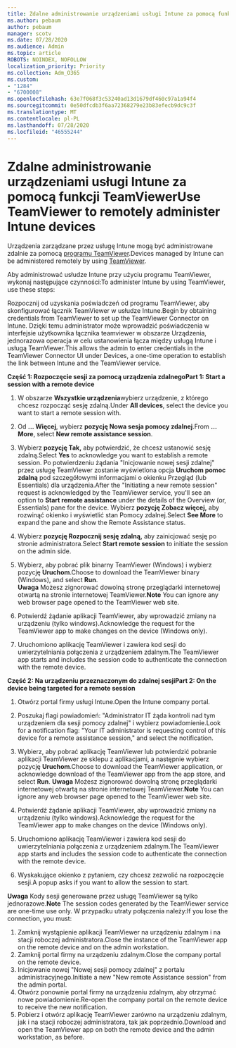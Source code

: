 ```yaml
---
title: Zdalne administrowanie urządzeniami usługi Intune za pomocą funkcji TeamViewer
ms.author: pebaum
author: pebaum
manager: scotv
ms.date: 07/28/2020
ms.audience: Admin
ms.topic: article
ROBOTS: NOINDEX, NOFOLLOW
localization_priority: Priority
ms.collection: Adm_O365
ms.custom:
- "1284"
- "6700008"
ms.openlocfilehash: 63e7f068f3c53240ad13d1679df460c97a1a94f4
ms.sourcegitcommit: 0e50dfcdb3f6aa72368279e23b83efecb9dc9c3f
ms.translationtype: MT
ms.contentlocale: pl-PL
ms.lasthandoff: 07/28/2020
ms.locfileid: "46555244"
---
```

# <a name="use-teamviewer-to-remotely-administer-intune-devices"></a><span data-ttu-id="3aa5c-102">Zdalne administrowanie urządzeniami usługi Intune za pomocą funkcji TeamViewer</span><span class="sxs-lookup"><span data-stu-id="3aa5c-102">Use TeamViewer to remotely administer Intune devices</span></span>

<span data-ttu-id="3aa5c-103">Urządzenia zarządzane przez usługę Intune mogą być administrowane zdalnie za pomocą [programu TeamViewer](https://www.teamviewer.com/).</span><span class="sxs-lookup"><span data-stu-id="3aa5c-103">Devices managed by Intune can be administered remotely by using [TeamViewer](https://www.teamviewer.com/).</span></span>

<span data-ttu-id="3aa5c-104">Aby administrować usłudze Intune przy użyciu programu TeamViewer, wykonaj następujące czynności:</span><span class="sxs-lookup"><span data-stu-id="3aa5c-104">To administer Intune by using TeamViewer, use these steps:</span></span> 

<span data-ttu-id="3aa5c-105">Rozpocznij od uzyskania poświadczeń od programu TeamViewer, aby skonfigurować łącznik TeamViewer w usłudze Intune.</span><span class="sxs-lookup"><span data-stu-id="3aa5c-105">Begin by obtaining credentials from TeamViewer to set up the TeamViewer Connector on Intune.</span></span> <span data-ttu-id="3aa5c-106">Dzięki temu administrator może wprowadzić poświadczenia w interfejsie użytkownika łącznika teamviewer w obszarze Urządzenia, jednorazowa operacja w celu ustanowienia łącza między usługą Intune i usługą TeamViewer.</span><span class="sxs-lookup"><span data-stu-id="3aa5c-106">This allows the admin to enter credentials in the TeamViewer Connector UI under Devices, a one-time operation to establish the link between Intune and the TeamViewer service.</span></span>

<span data-ttu-id="3aa5c-107">**Część 1: Rozpoczęcie sesji za pomocą urządzenia zdalnego**</span><span class="sxs-lookup"><span data-stu-id="3aa5c-107">**Part 1: Start a session with a remote device**</span></span>

1. <span data-ttu-id="3aa5c-108">W obszarze **Wszystkie urządzenia**wybierz urządzenie, z którego chcesz rozpocząć sesję zdalną.</span><span class="sxs-lookup"><span data-stu-id="3aa5c-108">Under **All devices**, select the device you want to start a remote session with.</span></span>
2. <span data-ttu-id="3aa5c-109">Od **... Więcej**, wybierz **pozycję Nowa sesja pomocy zdalnej**.</span><span class="sxs-lookup"><span data-stu-id="3aa5c-109">From  **…More**, select **New remote assistance session**.</span></span>
3. <span data-ttu-id="3aa5c-110">Wybierz **pozycję Tak,** aby potwierdzić, że chcesz ustanowić sesję zdalną.</span><span class="sxs-lookup"><span data-stu-id="3aa5c-110">Select **Yes** to acknowledge you want to establish a remote session.</span></span>
    <span data-ttu-id="3aa5c-111">Po potwierdzeniu żądania "Inicjowanie nowej sesji zdalnej" przez usługę TeamViewer zostanie wyświetlona opcja **Uruchom pomoc zdalną** pod szczegółowymi informacjami o okienku Przegląd (lub Essentials) dla urządzenia.</span><span class="sxs-lookup"><span data-stu-id="3aa5c-111">After the "Initiating a new remote session" request is acknowledged by the TeamViewer service, you'll see an option to **Start remote assistance** under the details of the Overview (or, Essentials) pane for the device.</span></span> <span data-ttu-id="3aa5c-112">Wybierz **pozycję Zobacz więcej,** aby rozwinąć okienko i wyświetlić stan Pomocy zdalnej.</span><span class="sxs-lookup"><span data-stu-id="3aa5c-112">Select **See More** to expand the pane and show the Remote Assistance status.</span></span>
4. <span data-ttu-id="3aa5c-113">Wybierz **pozycję Rozpocznij sesję zdalną,** aby zainicjować sesję po stronie administratora.</span><span class="sxs-lookup"><span data-stu-id="3aa5c-113">Select **Start remote session** to initiate the session on the admin side.</span></span>
5. <span data-ttu-id="3aa5c-114">Wybierz, aby pobrać plik binarny TeamViewer (Windows) i wybierz pozycję **Uruchom**.</span><span class="sxs-lookup"><span data-stu-id="3aa5c-114">Choose to download the TeamViewer binary (Windows), and select **Run**.</span></span><br/>
    <span data-ttu-id="3aa5c-115">**Uwaga** Możesz zignorować dowolną stronę przeglądarki internetowej otwartą na stronie internetowej TeamViewer.</span><span class="sxs-lookup"><span data-stu-id="3aa5c-115">**Note** You can ignore any web browser page opened to the TeamViewer web site.</span></span>

6. <span data-ttu-id="3aa5c-116">Potwierdź żądanie aplikacji TeamViewer, aby wprowadzić zmiany na urządzeniu (tylko windows).</span><span class="sxs-lookup"><span data-stu-id="3aa5c-116">Acknowledge the request for the TeamViewer app to make changes on the device (Windows only).</span></span>
7. <span data-ttu-id="3aa5c-117">Uruchomiono aplikację TeamViewer i zawiera kod sesji do uwierzytelniania połączenia z urządzeniem zdalnym.</span><span class="sxs-lookup"><span data-stu-id="3aa5c-117">The TeamViewer app starts and includes the session code to authenticate the connection with the remote device.</span></span>

<span data-ttu-id="3aa5c-118">**Część 2: Na urządzeniu przeznaczonym do zdalnej sesji**</span><span class="sxs-lookup"><span data-stu-id="3aa5c-118">**Part 2: On the device being targeted for a remote session**</span></span>

1. <span data-ttu-id="3aa5c-119">Otwórz portal firmy usługi Intune.</span><span class="sxs-lookup"><span data-stu-id="3aa5c-119">Open the Intune company portal.</span></span>
2. <span data-ttu-id="3aa5c-120">Poszukaj flagi powiadomień: "Administrator IT żąda kontroli nad tym urządzeniem dla sesji pomocy zdalnej" i wybierz powiadomienie.</span><span class="sxs-lookup"><span data-stu-id="3aa5c-120">Look for a notification flag: "Your IT administrator is requesting control of this device for a remote assistance session," and select the notification.</span></span>
3. <span data-ttu-id="3aa5c-121">Wybierz, aby pobrać aplikację TeamViewer lub potwierdzić pobranie aplikacji TeamViewer ze sklepu z aplikacjami, a następnie wybierz pozycję **Uruchom**.</span><span class="sxs-lookup"><span data-stu-id="3aa5c-121">Choose to download the TeamViewer application, or acknowledge download of the TeamViewer app from the app store, and select **Run**.</span></span>
    <span data-ttu-id="3aa5c-122">**Uwaga** Możesz zignorować dowolną stronę przeglądarki internetowej otwartą na stronie internetowej TeamViewer.</span><span class="sxs-lookup"><span data-stu-id="3aa5c-122">**Note** You can ignore any web browser page opened to the TeamViewer web site.</span></span>

4. <span data-ttu-id="3aa5c-123">Potwierdź żądanie aplikacji TeamViewer, aby wprowadzić zmiany na urządzeniu (tylko windows).</span><span class="sxs-lookup"><span data-stu-id="3aa5c-123">Acknowledge the request for the TeamViewer app to make changes on the device (Windows only).</span></span>
5. <span data-ttu-id="3aa5c-124">Uruchomiono aplikację TeamViewer i zawiera kod sesji do uwierzytelniania połączenia z urządzeniem zdalnym.</span><span class="sxs-lookup"><span data-stu-id="3aa5c-124">The TeamViewer app starts and includes the session code to authenticate the connection with the remote device.</span></span>
6. <span data-ttu-id="3aa5c-125">Wyskakujące okienko z pytaniem, czy chcesz zezwolić na rozpoczęcie sesji.</span><span class="sxs-lookup"><span data-stu-id="3aa5c-125">A popup asks if you want to allow the session to start.</span></span>

<span data-ttu-id="3aa5c-126">**Uwaga** Kody sesji generowane przez usługę TeamViewer są tylko jednorazowe.</span><span class="sxs-lookup"><span data-stu-id="3aa5c-126">**Note** The session codes generated by the TeamViewer service are one-time use only.</span></span> <span data-ttu-id="3aa5c-127">W przypadku utraty połączenia należy:</span><span class="sxs-lookup"><span data-stu-id="3aa5c-127">If you lose the connection, you must:</span></span>

1. <span data-ttu-id="3aa5c-128">Zamknij wystąpienie aplikacji TeamViewer na urządzeniu zdalnym i na stacji roboczej administratora.</span><span class="sxs-lookup"><span data-stu-id="3aa5c-128">Close the instance of the TeamViewer app on the remote device and on the admin workstation.</span></span>
2. <span data-ttu-id="3aa5c-129">Zamknij portal firmy na urządzeniu zdalnym.</span><span class="sxs-lookup"><span data-stu-id="3aa5c-129">Close the company portal on the remote device.</span></span>
3. <span data-ttu-id="3aa5c-130">Inicjowanie nowej "Nowej sesji pomocy zdalnej" z portalu administracyjnego.</span><span class="sxs-lookup"><span data-stu-id="3aa5c-130">Initiate a new "New remote Assistance session" from the admin portal.</span></span>
4. <span data-ttu-id="3aa5c-131">Otwórz ponownie portal firmy na urządzeniu zdalnym, aby otrzymać nowe powiadomienie.</span><span class="sxs-lookup"><span data-stu-id="3aa5c-131">Re-open the company portal on the remote device to receive the new notification.</span></span>
5. <span data-ttu-id="3aa5c-132">Pobierz i otwórz aplikację TeamViewer zarówno na urządzeniu zdalnym, jak i na stacji roboczej administratora, tak jak poprzednio.</span><span class="sxs-lookup"><span data-stu-id="3aa5c-132">Download and open the TeamViewer app on both the remote device and the admin workstation, as before.</span></span>